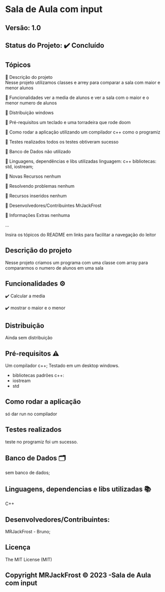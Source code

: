# Sala de Aula com input
## Versão: 1.0 
## Status do Projeto: ✔️ Concluído

## Tópicos
🔹 Descrição do projeto </br>
Nesse projeto utilizamos classes e arrey para comparar a sala com maior e menor alunos

🔹 Funcionalidades
ver a media de alunos e ver a sala com o maior e o menor numero de alunos

🔹 Distribuição
windows

🔹 Pré-requisitos
um teclado e uma torradeira que rode doom

🔹 Como rodar a aplicação
utilizando um compilador c++ como o programiz

🔹 Testes realizados
todos os testes obtiveram sucesso

🔹 Banco de Dados
não utilizado

🔹 Linguagens, dependências e libs utilizadas
linguagem: c++
bibliotecas: std, iostream;


🔹 Novas Recursos
nenhum

🔹 Resolvendo problemas
nenhum

🔹 Recursos inseridos
nenhum

🔹 Desenvolvedores/Contribuintes
MrJackFrost

🔹 Informações Extras
nenhuma


...

Insira os tópicos do README em links para facilitar a navegação do leitor

## Descrição do projeto
Nesse projeto criamos um programa com uma classe com array para compararmos o numero de alunos em uma sala

## Funcionalidades ⚙️
✔️ Calcular a media

✔️ mostrar o maior e o menor

## Distribuição
Ainda sem distribuição

## Pré-requisitos ⚠️    
Um compilador c++;
Testado em um desktop windows.
- bibliotecas padrões c++:
- iostream
- std

## Como rodar a aplicação 
só dar run no compilador

## Testes realizados
teste no programiz foi um sucesso.

## Banco de Dados 🗂️
sem banco de dados;

## Linguagens, dependencias e libs utilizadas 📚
C++

## Desenvolvedores/Contribuintes:
MRJackFrost - Bruno;

## Licença
The MIT License (MIT)

## Copyright MRJackFrost ©️ 2023 -Sala de Aula com input
